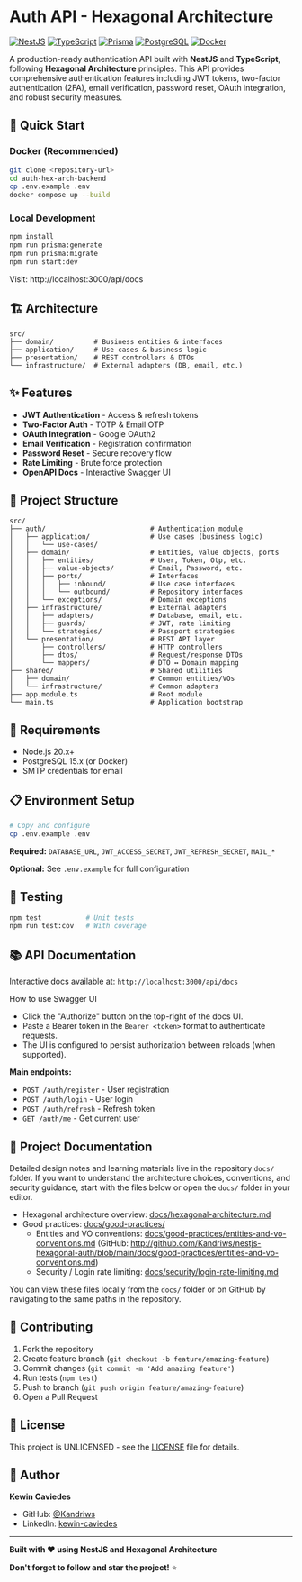# Auth API - Hexagonal Architecture

[![NestJS](https://img.shields.io/badge/NestJS-11.x-ea2845?style=flat&logo=nestjs)](https://nestjs.com/)
[![TypeScript](https://img.shields.io/badge/TypeScript-5.x-3178c6?style=flat&logo=typescript)](https://www.typescriptlang.org/)
[![Prisma](https://img.shields.io/badge/Prisma-6.x-2d3748?style=flat&logo=prisma)](https://www.prisma.io/)
[![PostgreSQL](https://img.shields.io/badge/PostgreSQL-15-4169e1?style=flat&logo=postgresql)](https://www.postgresql.org/)
[![Docker](https://img.shields.io/badge/Docker-Ready-2496ed?style=flat&logo=docker)](https://www.docker.com/)

A production-ready authentication API built with **NestJS** and **TypeScript**, following **Hexagonal Architecture** principles. This API provides comprehensive authentication features including JWT tokens, two-factor authentication (2FA), email verification, password reset, OAuth integration, and robust security measures.

## 🚀 Quick Start

### Docker (Recommended)
```bash
git clone <repository-url>
cd auth-hex-arch-backend
cp .env.example .env
docker compose up --build
```

### Local Development
```bash
npm install
npm run prisma:generate
npm run prisma:migrate
npm run start:dev
```

Visit: http://localhost:3000/api/docs

## 🏗️ Architecture

```
src/
├── domain/          # Business entities & interfaces
├── application/     # Use cases & business logic
├── presentation/    # REST controllers & DTOs
└── infrastructure/  # External adapters (DB, email, etc.)
```

## ✨ Features

- **JWT Authentication** - Access & refresh tokens
- **Two-Factor Auth** - TOTP & Email OTP
- **OAuth Integration** - Google OAuth2
- **Email Verification** - Registration confirmation
- **Password Reset** - Secure recovery flow
- **Rate Limiting** - Brute force protection
- **OpenAPI Docs** - Interactive Swagger UI

## 📁 Project Structure

```
src/
├── auth/                          # Authentication module
│   ├── application/               # Use cases (business logic)
│   │   └── use-cases/
│   ├── domain/                    # Entities, value objects, ports
│   │   ├── entities/              # User, Token, Otp, etc.
│   │   ├── value-objects/         # Email, Password, etc.
│   │   ├── ports/                 # Interfaces
│   │   │   ├── inbound/           # Use case interfaces
│   │   │   └── outbound/          # Repository interfaces
│   │   └── exceptions/            # Domain exceptions
│   ├── infrastructure/            # External adapters
│   │   ├── adapters/              # Database, email, etc.
│   │   ├── guards/                # JWT, rate limiting
│   │   └── strategies/            # Passport strategies
│   └── presentation/              # REST API layer
│       ├── controllers/           # HTTP controllers
│       ├── dtos/                  # Request/response DTOs
│       └── mappers/               # DTO ↔ Domain mapping
├── shared/                        # Shared utilities
│   ├── domain/                    # Common entities/VOs
│   └── infrastructure/            # Common adapters
├── app.module.ts                  # Root module
└── main.ts                        # Application bootstrap
```

## 🔧 Requirements

- Node.js 20.x+
- PostgreSQL 15.x (or Docker)
- SMTP credentials for email

## 📋 Environment Setup

```bash
# Copy and configure
cp .env.example .env
```

**Required:** `DATABASE_URL`, `JWT_ACCESS_SECRET`, `JWT_REFRESH_SECRET`, `MAIL_*`

**Optional:** See `.env.example` for full configuration

## 🧪 Testing

```bash
npm test           # Unit tests
npm run test:cov   # With coverage
```

## 📚 API Documentation

Interactive docs available at: `http://localhost:3000/api/docs`

How to use Swagger UI
- Click the "Authorize" button on the top-right of the docs UI.
- Paste a Bearer token in the `Bearer <token>` format to authenticate requests.
- The UI is configured to persist authorization between reloads (when supported).

**Main endpoints:**
- `POST /auth/register` - User registration
- `POST /auth/login` - User login
- `POST /auth/refresh` - Refresh token
- `GET /auth/me` - Get current user

## 📖 Project Documentation

Detailed design notes and learning materials live in the repository `docs/` folder. If you want to understand the architecture choices, conventions, and security guidance, start with the files below or open the `docs/` folder in your editor.

- Hexagonal architecture overview: [docs/hexagonal-architecture.md](docs/hexagonal-architecture.md)
- Good practices: [docs/good-practices/](docs/good-practices/)
	- Entities and VO conventions: [docs/good-practices/entities-and-vo-conventions.md](docs/good-practices/entities-and-vo-conventions.md) (GitHub: http://github.com/Kandriws/nestjs-hexagonal-auth/blob/main/docs/good-practices/entities-and-vo-conventions.md)
	- Security / Login rate limiting: [docs/security/login-rate-limiting.md](docs/security/login-rate-limiting.md)

You can view these files locally from the `docs/` folder or on GitHub by navigating to the same paths in the repository.

## 🤝 Contributing

1. Fork the repository
2. Create feature branch (`git checkout -b feature/amazing-feature`)
3. Commit changes (`git commit -m 'Add amazing feature'`)
4. Run tests (`npm test`)
5. Push to branch (`git push origin feature/amazing-feature`)
6. Open a Pull Request

## 📄 License

This project is UNLICENSED - see the [LICENSE](LICENSE) file for details.

## 👤 Author

**Kewin Caviedes**
- GitHub: [@Kandriws](https://github.com/Kandriws)
- LinkedIn: [kewin-caviedes](https://www.linkedin.com/in/kewin-caviedes/)

---


**Built with ❤️ using NestJS and Hexagonal Architecture**

**Don't forget to follow and star the project!** ⭐
